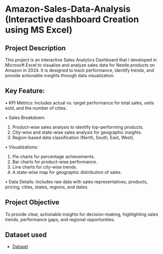 # Amazon-Sales-Data-Analysis (Interactive dashboard Creation using MS Excel)
## Project Description 
This project is an interactive Sales Analytics Dashboard that I developed in Microsoft Excel to visualize and analyze sales data for Nestle products on Amazon in 2024. It is designed to track performance, identify trends, and provide actionable insights through data visualization.
## Key Feature:
•	KPI Metrics: Includes actual vs. target performance for total sales, units sold, and the number of cities.

•	Sales Breakdown:  
1.	Product-wise sales analysis to identify top-performing products.
2.	City-wise and state-wise sales analysis for geographic insights.
3.	Region-based data classification (North, South, East, West).

•	Visualizations:
1.	Pie charts for percentage achievements.
2.	Bar charts for product-wise performance.
3.	Line charts for city-wise trends.
4.	A state-wise map for geographic distribution of sales.

•	Data Details: Includes raw data with sales representatives, products, pricing, cities, states, regions, and dates.

## Project Objective
To provide clear, actionable insights for decision-making, highlighting sales trends, performance gaps, and regional opportunities.

## Dataset used
- <a href="https://github.com/NandiniGoswami08/Amazon-Sales-dashboard/blob/main/Amazon%20Sales%20Project%20(BEGINNER).xlsx">Dataset</a>








